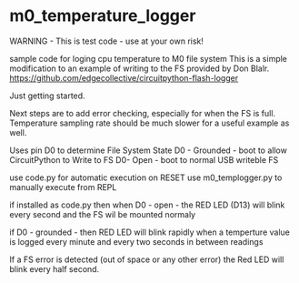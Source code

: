 # m0_temperature_logger

WARNING - This is test code - use at your own risk!

sample code for loging cpu temperature to M0 file system
This is a simple modification to an example of writing to the FS provided by Don Blalr.
https://github.com/edgecollective/circuitpython-flash-logger

Just getting started.

Next steps are to add error checking, especially for when the FS is full.
Temperature sampling rate should be much slower for a useful example as well.


Uses pin D0 to determine File System State
D0 - Grounded - boot to allow CircuitPython to Write to FS
D0- Open - boot to normal USB writeble FS

use code.py for automatic execution on RESET 
use m0_templogger.py to manually execute from REPL

if installed as code.py 
then when D0 - open - the RED LED (D13) will blink every second and the FS wil be mounted normaly

if D0 - grounded - then RED LED will blink rapidly when a temperture value is logged every minute and every  two seconds in between readings

If a FS error is detected (out of space or any other error) the Red LED will blink every half second.


